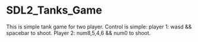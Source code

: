 # SDL2_Tanks_Game
This is simple tank game for two player. Control is simple: player 1: wasd &amp;&amp; spacebar to shoot. Player 2: num8,5,4,6 &amp;&amp; num0 to shoot.
